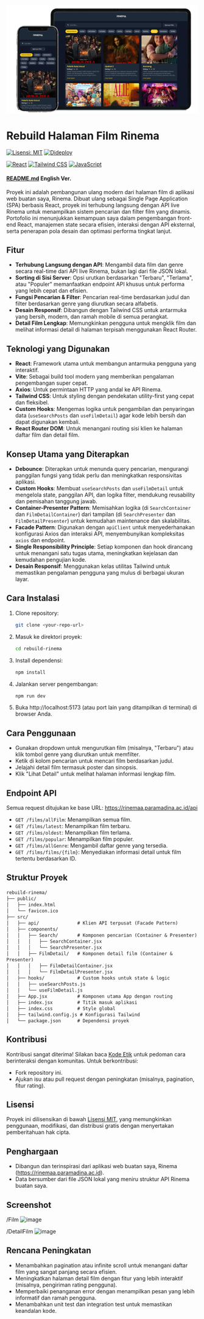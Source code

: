 ![image](public/project2.webp)

# Rebuild Halaman Film Rinema

[![Lisensi: MIT](https://img.shields.io/badge/Lisensi-MIT-yellow.svg)](https://opensource.org/licenses/MIT)
[![Dideploy](https://img.shields.io/badge/Dideploy-Ya-green)](https://rinemaa.paramadina.ac.id/)

[![React](https://img.shields.io/badge/React-20232A?style=for-the-badge&logo=react&logoColor=61DAFB)](https://reactjs.org/)
[![Tailwind CSS](https://img.shields.io/badge/Tailwind_CSS-38B2AC?style=for-the-badge&logo=tailwind-css&logoColor=white)](https://tailwindcss.com/)
[![JavaScript](https://img.shields.io/badge/JavaScript-F7DF1E?style=for-the-badge&logo=javascript&logoColor=black)](https://developer.mozilla.org/en-US/docs/Web/JavaScript)

#### [README.md](README-en.md) English Ver.

Proyek ini adalah pembangunan ulang modern dari halaman film di aplikasi web buatan saya, Rinema. Dibuat ulang sebagai Single Page Application (SPA) berbasis React, proyek ini terhubung langsung dengan API live Rinema untuk menampilkan sistem pencarian dan filter film yang dinamis. Portofolio ini menunjukkan kemampuan saya dalam pengembangan front-end React, manajemen state secara efisien, interaksi dengan API eksternal, serta penerapan pola desain dan optimasi performa tingkat lanjut.

## Fitur

- **Terhubung Langsung dengan API**: Mengambil data film dan genre secara real-time dari API live Rinema, bukan lagi dari file JSON lokal.
- **Sorting di Sisi Server**: Opsi urutkan berdasarkan "Terbaru", "Terlama", atau "Populer" memanfaatkan endpoint API khusus untuk performa yang lebih cepat dan efisien.
- **Fungsi Pencarian & Filter**: Pencarian real-time berdasarkan judul dan filter berdasarkan genre yang diurutkan secara alfabetis.
- **Desain Responsif**: Dibangun dengan Tailwind CSS untuk antarmuka yang bersih, modern, dan ramah mobile di semua perangkat.
- **Detail Film Lengkap**: Memungkinkan pengguna untuk mengklik film dan melihat informasi detail di halaman terpisah menggunakan React Router.

## Teknologi yang Digunakan

- **React**: Framework utama untuk membangun antarmuka pengguna yang interaktif.
- **Vite**: Sebagai build tool modern yang memberikan pengalaman pengembangan super cepat.
- **Axios**: Untuk permintaan HTTP yang andal ke API Rinema.
- **Tailwind CSS**: Untuk styling dengan pendekatan utility-first yang cepat dan fleksibel.
- **Custom Hooks**: Mengemas logika untuk pengambilan dan penyaringan data (`useSearchPosts` dan `useFilmDetail`) agar kode lebih bersih dan dapat digunakan kembali.
- **React Router DOM**: Untuk menangani routing sisi klien ke halaman daftar film dan detail film.

## Konsep Utama yang Diterapkan

- **Debounce**: Diterapkan untuk menunda query pencarian, mengurangi panggilan fungsi yang tidak perlu dan meningkatkan responsivitas aplikasi.
- **Custom Hooks**: Membuat `useSearchPosts` dan `useFilmDetail` untuk mengelola state, panggilan API, dan logika filter, mendukung reusability dan pemisahan tanggung jawab.
- **Container-Presenter Pattern**: Memisahkan logika (di `SearchContainer` dan `FilmDetailContainer`) dari tampilan (di `SearchPresenter` dan `FilmDetailPresenter`) untuk kemudahan maintenance dan skalabilitas.
- **Facade Pattern**: Digunakan dengan `apiClient` untuk menyederhanakan konfigurasi Axios dan interaksi API, menyembunyikan kompleksitas `axios` dan endpoint.
- **Single Responsibility Principle**: Setiap komponen dan hook dirancang untuk menangani satu tugas utama, meningkatkan kejelasan dan kemudahan pengujian kode.
- **Desain Responsif**: Menggunakan kelas utilitas Tailwind untuk memastikan pengalaman pengguna yang mulus di berbagai ukuran layar.

## Cara Instalasi

1. Clone repository:
   ```bash
   git clone <your-repo-url>
   ```
2. Masuk ke direktori proyek:
   ```bash
   cd rebuild-rinema
   ```
3. Install dependensi:
   ```bash
   npm install
   ```
4. Jalankan server pengembangan:
   ```bash
   npm run dev
   ```
5. Buka http://localhost:5173 (atau port lain yang ditampilkan di terminal) di browser Anda.

## Cara Penggunaan

- Gunakan dropdown untuk mengurutkan film (misalnya, "Terbaru") atau klik tombol genre yang diurutkan untuk memfilter.
- Ketik di kolom pencarian untuk mencari film berdasarkan judul.
- Jelajahi detail film termasuk poster dan sinopsis.
- Klik "Lihat Detail" untuk melihat halaman informasi lengkap film.

## Endpoint API

Semua request ditujukan ke base URL: https://rinemaa.paramadina.ac.id/api

- `GET /films/allFilm`: Menampilkan semua film.
- `GET /films/latest`: Menampilkan film terbaru.
- `GET /films/oldest`: Menampilkan film terlama.
- `GET /films/popular`: Menampilkan film populer.
- `GET /films/allGenre`: Mengambil daftar genre yang tersedia.
- `GET /films/films/{film}`: Menyediakan informasi detail untuk film tertentu berdasarkan ID.

## Struktur Proyek

```
rebuild-rinema/
├── public/
│   ├── index.html
│   └── favicon.ico
├── src/
│   ├── api/              # Klien API terpusat (Facade Pattern)
│   ├── components/
│   │   ├── Search/       # Komponen pencarian (Container & Presenter)
│   │   │   ├── SearchContainer.jsx
│   │   │   └── SearchPresenter.jsx
│   │   ├── FilmDetail/   # Komponen detail film (Container & Presenter)
│   │   │   ├── FilmDetailContainer.jsx
│   │   │   └── FilmDetailPresenter.jsx
│   ├── hooks/            # Custom hooks untuk state & logic
│   │   ├── useSearchPosts.js
│   │   └── useFilmDetail.js
│   ├── App.jsx           # Komponen utama App dengan routing
│   ├── index.jsx         # Titik masuk aplikasi
│   ├── index.css         # Style global
│   ├── tailwind.config.js # Konfigurasi Tailwind
│   └── package.json      # Dependensi proyek
```

## Kontribusi

Kontribusi sangat diterima! Silakan baca [Kode Etik](CODE_OF_CONDUCT.markdown) untuk pedoman cara berinteraksi dengan komunitas. Untuk berkontribusi:

- Fork repository ini.
- Ajukan isu atau pull request dengan peningkatan (misalnya, pagination, fitur rating).

## Lisensi

Proyek ini dilisensikan di bawah [Lisensi MIT](LICENSE.txt), yang memungkinkan penggunaan, modifikasi, dan distribusi gratis dengan menyertakan pemberitahuan hak cipta.

## Penghargaan

- Dibangun dan terinspirasi dari aplikasi web buatan saya, Rinema (https://rinemaa.paramadina.ac.id).
- Data bersumber dari file JSON lokal yang meniru struktur API Rinema buatan saya.

## Screenshot

/Film
![image](https://github.com/user-attachments/assets/b2699085-a540-43aa-af23-b99c29a10b1a)

/DetailFilm
![image](https://github.com/user-attachments/assets/b42f8b96-f4e6-4120-934a-924e12da822d)

## Rencana Peningkatan

- Menambahkan pagination atau infinite scroll untuk menangani daftar film yang sangat panjang secara efisien.
- Meningkatkan halaman detail film dengan fitur yang lebih interaktif (misalnya, pengiriman rating pengguna).
- Memperbaiki penanganan error dengan menampilkan pesan yang lebih informatif dan ramah pengguna.
- Menambahkan unit test dan integration test untuk memastikan keandalan kode.
